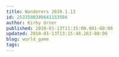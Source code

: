 ```yaml
---
title: Wanderers 2010.1.13
id: 2533580380641153566
author: Kirby Urner
published: 2010-01-13T11:35:00.001-08:00
updated: 2010-01-13T13:15:40.263-08:00
blog: world_game
tags: 
---
```


